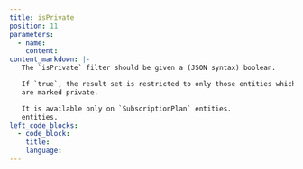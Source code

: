 ```yaml
---
title: isPrivate
position: 11
parameters:
  - name:
    content:
content_markdown: |-
   The `isPrivate` filter should be given a (JSON syntax) boolean.

   If `true`, the result set is restricted to only those entities which
   are marked private.

   It is available only on `SubscriptionPlan` entities.
   entities.
left_code_blocks:
  - code_block:
    title:
    language:
---
```

